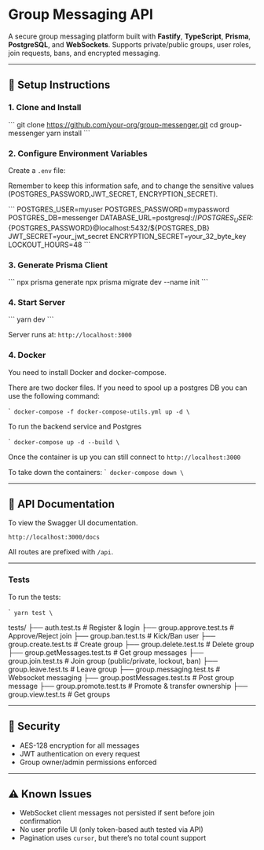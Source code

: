 # Group Messaging API

A secure group messaging platform built with **Fastify**, **TypeScript**, **Prisma**, **PostgreSQL**, and **WebSockets**. Supports private/public groups, user roles, join requests, bans, and encrypted messaging.

---

## 🚀 Setup Instructions

### 1. Clone and Install

\```
git clone https://github.com/your-org/group-messenger.git
cd group-messenger
yarn install
\```

### 2. Configure Environment Variables

Create a `.env` file:

Remember to keep this information safe, and to change the sensitive values (POSTGRES_PASSWORD,JWT_SECRET, ENCRYPTION_SECRET).

\```
POSTGRES_USER=myuser
POSTGRES_PASSWORD=mypassword
POSTGRES_DB=messenger
DATABASE_URL=postgresql://${POSTGRES_USER}:${POSTGRES_PASSWORD}@localhost:5432/${POSTGRES_DB}
JWT_SECRET=your_jwt_secret
ENCRYPTION_SECRET=your_32_byte_key
LOCKOUT_HOURS=48
\```

### 3. Generate Prisma Client

\```
npx prisma generate
npx prisma migrate dev --name init
\```

### 4. Start Server

\```
yarn dev
\```

Server runs at: `http://localhost:3000`

### 4. Docker

You need to install Docker and docker-compose.

There are two docker files.
If you need to spool up a postgres DB you can use the following command:

\``
docker-compose -f docker-compose-utils.yml up -d
\`

To run the backend service and Postgres

\``
docker-compose up -d --build
\`

Once the container is up you can still connect to `http://localhost:3000`

To take down the containers:
\``
docker-compose down
\`

---

## 📘 API Documentation

To view the Swagger UI documentation.

`http://localhost:3000/docs`

All routes are prefixed with `/api`.

---

### Tests

To run the tests:

\``
yarn test
\`

tests/
├── auth.test.ts # Register & login
├── group.approve.test.ts # Approve/Reject join
├── group.ban.test.ts # Kick/Ban user
├── group.create.test.ts # Create group
├── group.delete.test.ts # Delete group
├── group.getMessages.test.ts # Get group messages
├── group.join.test.ts # Join group (public/private, lockout, ban)
├── group.leave.test.ts # Leave group
├── group.messaging.test.ts # Websocket messaging
├── group.postMessages.test.ts # Post group message
├── group.promote.test.ts # Promote & transfer ownership
├── group.view.test.ts # Get groups

---

## 🔐 Security

- AES-128 encryption for all messages
- JWT authentication on every request
- Group owner/admin permissions enforced

---

## ⚠️ Known Issues

- WebSocket client messages not persisted if sent before join confirmation
- No user profile UI (only token-based auth tested via API)
- Pagination uses `cursor`, but there’s no total count support
